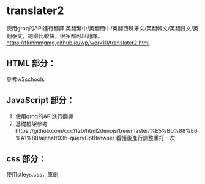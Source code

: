 # translater2
使用groq的API進行翻譯
英翻繁中/英翻簡中/英翻西班牙文/英翻韓文/英翻日文/英翻泰文，跑得比較快，很多都可以翻譯。
https://fkmmmgmg.github.io/wp/work10/translater2.html

## HTML 部分：
  參考w3schools
## JavaScript 部分：
1. 使用groq的API進行翻譯
2. 基礎框架參考https://github.com/ccc112b/html2denojs/tree/master/%E5%B0%88%E6%A1%88/aichat/03b-queryGptBrowser 看懂後進行調整重打一次
## css 部分：
使用stleys.css，原創
